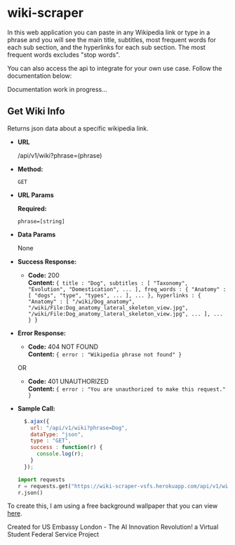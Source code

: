# wiki-scraper

In this web application you can paste in any Wikipedia link or type in a phrase and you will see the main title, subtitles, most frequent words for each sub section, and the hyperlinks for each sub section. The most frequent words excludes "stop words".

You can also access the api to integrate for your own use case. Follow the documentation below:

Documentation work in progress...

**Get Wiki Info**
----
  Returns json data about a specific wikipedia link.

* **URL**

  /api/v1/wiki?phrase=(phrase)

* **Method:**

  `GET`
  
*  **URL Params**

   **Required:**
 
   `phrase=[string]`

* **Data Params**

  None

* **Success Response:**

  * **Code:** 200 <br />
    **Content:** `{ title : "Dog", subtitles : [ "Taxonomy", "Evolution", "Domestication", ... ], freq_words : { "Anatomy" : [ "dogs", "type", "types", ... ], ... }, hyperlinks : { "Anatomy" : [ "/wiki/Dog_anatomy", "/wiki/File:Dog_anatomy_lateral_skeleton_view.jpg", "/wiki/File:Dog_anatomy_lateral_skeleton_view.jpg", ... ], ... } }`
 
* **Error Response:**

  * **Code:** 404 NOT FOUND <br />
    **Content:** `{ error : "Wikipedia phrase not found" }`

  OR

  * **Code:** 401 UNAUTHORIZED <br />
    **Content:** `{ error : "You are unauthorized to make this request." }`

* **Sample Call:**

  ```javascript
    $.ajax({
      url: "/api/v1/wiki?phrase=Dog",
      dataType: "json",
      type : "GET",
      success : function(r) {
        console.log(r);
      }
    });
  ```
  
  ```python
  import requests
  r = requests.get("https://wiki-scraper-vsfs.herokuapp.com/api/v1/wiki?phrase=Dog")
  r.json()
  ```


To create this, I am using a free background wallpaper that you can view [here](https://wallpaperaccess.com/uhd-abstract).

Created for US Embassy London - The AI Innovation Revolution! a Virtual Student Federal Service Project

